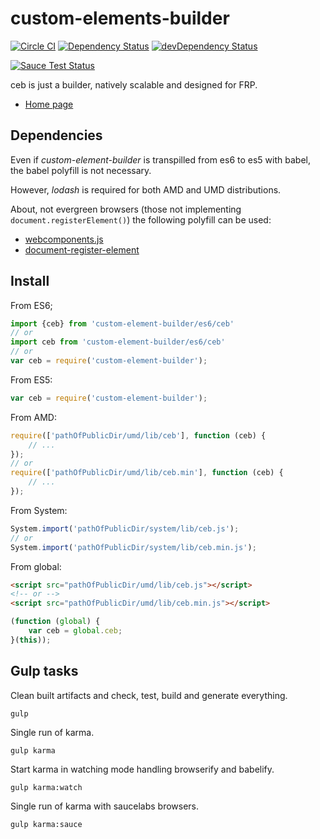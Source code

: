 # custom-elements-builder

[![Circle CI](https://circleci.com/gh/tmorin/custom-elements-builder/tree/master.svg?style=svg)](https://circleci.com/gh/tmorin/custom-elements-builder/tree/master)
[![Dependency Status](https://david-dm.org/tmorin/custom-elements-builder.svg)](https://david-dm.org/tmorin/custom-elements-builder)
[![devDependency Status](https://david-dm.org/tmorin/custom-elements-builder/dev-status.svg)](https://david-dm.org/tmorin/custom-elements-builder#info=devDependencies) 

[![Sauce Test Status](https://saucelabs.com/browser-matrix/customelementbuilder.svg)](https://saucelabs.com/u/customelementbuilder)

ceb is just a builder, natively scalable and designed for FRP.

- [Home page](http://tmorin.github.io/custom-elements-builder/)

## Dependencies

Even if _custom-element-builder_ is transpilled from es6 to es5 with babel, the babel polyfill is not necessary. 

However, _lodash_ is required for both AMD and UMD distributions.

About, not evergreen browsers (those not implementing `document.registerElement()`) the following polyfill can be used:
 - [webcomponents.js](https://github.com/webcomponents/webcomponentsjs)
 - [document-register-element](https://github.com/WebReflection/document-register-element)

## Install

From ES6;
```javascript
import {ceb} from 'custom-element-builder/es6/ceb'
// or
import ceb from 'custom-element-builder/es6/ceb'
// or
var ceb = require('custom-element-builder');
```

From ES5:
```javascript
var ceb = require('custom-element-builder');
```

From AMD:
```javascript
require(['pathOfPublicDir/umd/lib/ceb'], function (ceb) {
    // ...
});
// or
require(['pathOfPublicDir/umd/lib/ceb.min'], function (ceb) {
    // ...
});
```

From System:
```javascript
System.import('pathOfPublicDir/system/lib/ceb.js'); 
// or
System.import('pathOfPublicDir/system/lib/ceb.min.js'); 
```

From global:

```html
<script src="pathOfPublicDir/umd/lib/ceb.js"></script>
<!-- or -->
<script src="pathOfPublicDir/umd/lib/ceb.min.js"></script>
```

```javascript
(function (global) {
    var ceb = global.ceb;
}(this));
```

## Gulp tasks

Clean built artifacts and check, test, build and generate everything.
```shell
gulp 
```

Single run of karma.
```shell
gulp karma
```

Start karma in watching mode handling browserify and babelify.
```shell
gulp karma:watch
```

Single run of karma with saucelabs browsers.
```shell
gulp karma:sauce
```
